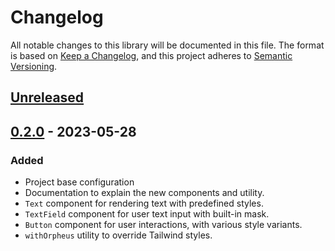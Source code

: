 # Changelog

All notable changes to this library will be documented in this file.
The format is based on [Keep a Changelog](https://keepachangelog.com/en/1.0.0/), and this project adheres to [Semantic Versioning](https://semver.org/spec/v2.0.0.html).

## [Unreleased]

## [0.2.0] - 2023-05-28

### Added

- Project base configuration
- Documentation to explain the new components and utility.
- `Text` component for rendering text with predefined styles.
- `TextField` component for user text input with built-in mask.
- `Button` component for user interactions, with various style variants.
- `withOrpheus` utility to override Tailwind styles.

[Unreleased]: https://github.com/GilAlvez/orpheus-ui/compare/v0.2.0...develop
[0.2.0]: https://github.com/GilAlvez/orpheus-ui/releases/tag/v0.2.0
